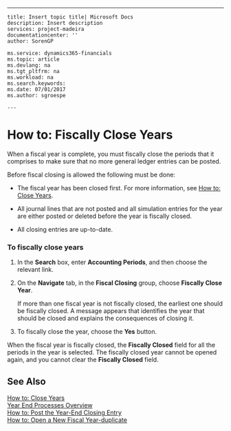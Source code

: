 ---
    title: Insert topic title| Microsoft Docs
    description: Insert description
    services: project-madeira
    documentationcenter: ''
    author: SorenGP

    ms.service: dynamics365-financials
    ms.topic: article
    ms.devlang: na
    ms.tgt_pltfrm: na
    ms.workload: na
    ms.search.keywords:
    ms.date: 07/01/2017
    ms.author: sgroespe

    ---
# How to: Fiscally Close Years
When a fiscal year is complete, you must fiscally close the periods that it comprises to make sure that no more general ledger entries can be posted.  
  
 Before fiscal closing is allowed the following must be done:  
  
-   The fiscal year has been closed first. For more information, see [How to: Close Years](../FullExperience/how-to-close-years.md).  
  
-   All journal lines that are not posted and all simulation entries for the year are either posted or deleted before the year is fiscally closed.  
  
-   All closing entries are up-to-date.  
  
### To fiscally close years  
  
1.  In the **Search** box, enter **Accounting Periods**, and then choose the relevant link.  
  
2.  On the **Navigate** tab, in the **Fiscal Closing** group, choose **Fiscally Close Year**.  
  
     If more than one fiscal year is not fiscally closed, the earliest one should be fiscally closed. A message appears that identifies the year that should be closed and explains the consequences of closing it.  
  
3.  To fiscally close the year, choose the **Yes** button.  
  
 When the fiscal year is fiscally closed, the **Fiscally Closed** field for all the periods in the year is selected. The fiscally closed year cannot be opened again, and you cannot clear the **Fiscally Closed** field.  
  
## See Also  
 [How to: Close Years](../FullExperience/how-to-close-years.md)   
 [Year End Processes Overview](../FullExperience/year-end-processes-overview.md)   
 [How to: Post the Year-End Closing Entry](../FullExperience/how-to-post-the-year-end-closing-entry.md)   
 [How to: Open a New Fiscal Year-duplicate](../FullExperience/how-to-open-a-new-fiscal-year-duplicate.md)